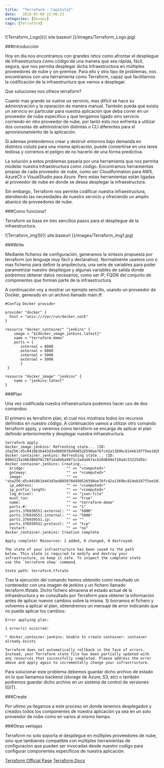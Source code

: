 ```yaml
---
title:  "Terraform - Capitulo1"
date:   2018-05-09 22:06:23
categories: [Devops]
tags: [Terraform]
---
```


![Terraform_Logo]({{ site.baseurl }}/images/Terraform_Logo.jpg)


###Introducción

Hoy en día nos encontramos con grandes retos como afrontar el despliegue de infraestructura como código de una manera que sea rápida, fácil, segura, que nos permita desplegar dicha infraestructura en múltiples proveedores de nube y on-premise.
Para ello y otro tipo de problemas, nos encontramos con una herramienta como Terraform, capaz que facilitarnos la codificación de la infraestructura que vamos a desplegar.

Que soluciones nos ofrece terraform?

Cuanto mas grande se vuelve un servicio, mas difícil se hace su administración y la operación de manera manual. También pueda que exista un servicio en particular para nuestra aplicación que deba correr en un proveedor de nube especifico y que tengamos ligado otro servicio corriendo en otro proveedor de nube, por tanto esto nos enfrenta a utilizar dos consolas de administración distintas o CLI diferentes para el aprovisionamiento de la aplicación.

Si ademas pretendemos crear y destruir entornos bajo demanda en distintos coluds para una misma aplicación, puede convertirse en una tarea tediosa y corremos el peligro de no hacerlo de una forma predictiva.

La solución a estos problemas pasaría por una herramienta que nos permita modelar nuestra infraestructura como código. Encontramos herramientas propias de cada proveedor de nube, como ser Cloudformation para AWS, AzureCli o VisualStudio para Azure. Pero estas herramientas están ligadas al proveedor de nube en donde se desea desplegar la infraestructura.

Sin embargo, Terraform nos permite codificar nuestra infraestructura, atendiendo las necesidades de nuestro servicio y ofreciendo un amplio abanico de proveedores de nube.

###Como funciona?

Terraform se basa en tres sencillos pasos para el despliegue de la infraestructura.

![Terraform_img1]({{ site.baseurl }}/images/Terraform_img1.jpg)

###Write

Mediante ficheros de configuración, generamos la sintaxis propuesta por terraform (un lenguaje muy fácil y declarativo).
Normalmente usamos uno o mas ficheros para definir la arquitectura, una serie de variables para poder parametrizar nuestro despliegue y algunas variables de salida donde podremos obtener datos necesarios, como ser IP, FQDN del conjunto de componentes que forman parte de la infraestructura.

A continuación voy a mostrar un ejemplo sencillo, usando un proveedor de Docker, generado en un archivo llamado main.tf:

```
#Config Docker provider

provider "docker" {
  host = "unix:///var/run/docker.sock"
}

resource "docker_container" "jenkins" {
    image = "${docker_image.jenkins.latest}"
    name = "terraform-demo"
    ports = {
       internal = 8080
       external = 8080
       internal = 5000
       external = 5000
       }
 }

resource "docker_image" "jenkins" {
    name = "jenkins:latest"
}

```

###Plan

Una vez codificada nuestra infraestructura podemos hacer uso de dos comandos:

El primero es terraform plan, el cual nos mostrara todos los recursos definidos en nuestro código.
A continuación vamos a utilizar otro comando terraform apply, y veremos como terraform se encarga de aplicar el plan definido anteriormente y desplegar nuestra infraestructura.

```
terraform apply
docker_image.jenkins: Refreshing state... (ID: sha256:d5c0410b1b443d3ed805078d498526590ae76fc42a1369bc814eb197f5ee102bjenkins:latest)
docker_container.jenkins: Refreshing state... (ID: 0904115a38630b0f8c7871da9eba9971c3a4ad67acb20d694ef20adc53225d5b)
docker_container.jenkins: Creating...
  bridge:                   "" => "<computed>"
  gateway:                  "" => "<computed>"
  image:                    "" => "sha256:d5c0410b1b443d3ed805078d498526590ae76fc42a1369bc814eb197f5ee102b"
  ip_address:               "" => "<computed>"
  ip_prefix_length:         "" => "<computed>"
  log_driver:               "" => "json-file"
  must_run:                 "" => "true"
  name:                     "" => "terraform-demo"
  ports.#:                  "" => "1"
  ports.376939551.external: "" => "5000"
  ports.376939551.internal: "" => "5000"
  ports.376939551.ip:       "" => ""
  ports.376939551.protocol: "" => "tcp"
  restart:                  "" => "no"
docker_container.jenkins: Creation complete

Apply complete! Resources: 1 added, 0 changed, 0 destroyed.

The state of your infrastructure has been saved to the path
below. This state is required to modify and destroy your
infrastructure, so keep it safe. To inspect the complete state
use the `terraform show` command.

State path: terraform.tfstate
```
Tras la ejecución del comando hemos obtenido como resultado un contenedor con una imagen de jenkins y un fichero llamado terraform.tfstate. Dicho fichero almacena el estado actual de la infraestructura y es consultado por Terraform para obtener la información antes de aplicar nuevos cambios sobre la misma. Si borramos el fichero y volvemos a aplicar el plan, obtendremos un mensaje de error indicando que no puede aplicar los cambios:

```
Error applying plan:

1 error(s) occurred:

* docker_container.jenkins: Unable to create container: container already exists

Terraform does not automatically rollback in the face of errors.
Instead, your Terraform state file has been partially updated with
any resources that successfully completed. Please address the error
above and apply again to incrementally change your infrastructure.
```
Para solucionar este problema debemos guardar dicho archivo de estado en lo que llamamos backend (storage de Azure, S3, etc) o también podremos guardar dicho archivo en un sistema de control de versiones (GIT).

###Create

Por ultimo ya llegamos a este proceso en donde tenemos desplegados y creados todos los componentes de nuestra aplicación ya sea en un solo proveedor de nube como en varios al mismo tiempo.

###Otras ventajas

Terraform no solo soporta el despliegue en múltiples proveedores de nube, sino que tambienes compatible con múltiples herramientas de configuracion que pueden ser invocadas desde nuestro codigo para configurar componentes específicos de nuestra aplicación.



[Terraform Official Page][Terraform]
[Terraform Docs][Terraform_Docs]

[Terraform]:      http://terraform.io
[Terraform_Docs]: https://www.terraform.io/docs/index.html